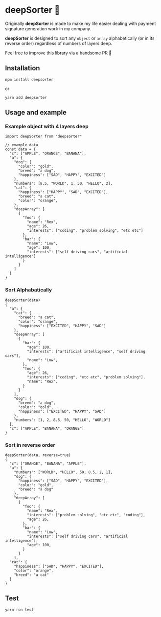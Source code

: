 # deepSorter 🎡

Originally **deepSorter** is made to make my life easier dealing with payment signature generation work in my company.

**deepSorter** is designed to sort any `object` or `array` alphabetically (or in its reverse order) regardless of numbers of layers deep.

Feel free to improve this library via a handsome PR 🤝

## Installation

```
npm install deepsorter
```

or 

```
yarn add deepsorter
```

## Usage and example


### Example object with 4 layers deep

```
import deepSorter from "deepsorter"

// example data
const data = {
  "c": ["APPLE", "ORANGE", "BANANA"],
  "a": {
    "dog": {
      "color": "gold",
      "breed": "a dog",
      "happiness": ["SAD", "HAPPY", "EXCITED"]
    },
    "numbers": [8.5, "WORLD", 1, 50, "HELLO", 2],
    "cat": {
      "happiness": ["HAPPY", "SAD", "EXCITED"],
      "breed": "a cat",
      "color": "orange",
    },
    "deepArray": [
      {
        "foo": {
          "name": "Rex",
          "age": 26,
          "interests": ["coding", "problem solving", "etc etc"]
        },
        "bar": {
          "name": "Low",
          "age": 100,
          "interests": ["self driving cars", "artificial intelligence"]
        }
      }
    ]
  }
}
```


### Sort Alphabatically

```
deepSorter(data)
{
  "a": {
    "cat": {
      "breed": "a cat",
      "color": "orange",
      "happiness": ["EXCITED", "HAPPY", "SAD"]
    },
    "deepArray": [
      {
        "bar": {
          "age": 100,
          "interests": ["artificial intelligence", "self driving cars"],
          "name": "Low",
        },
        "foo": {
          "age": 26,
          "interests": ["coding", "etc etc", "problem solving"],
          "name": "Rex",
        }
      }
    ],
    "dog": {
      "breed": "a dog",
      "color": "gold",
      "happiness": ["EXCITED", "HAPPY", "SAD"]
    },
    "numbers": [1, 2, 8.5, 50, "HELLO", "WORLD"]
  },
  "c": ["APPLE", "BANANA", "ORANGE"]
}
```

### Sort in reverse order

```
deepSorter(data, reverse=true)
{
  "c": ["ORANGE", "BANANA", "APPLE"],
  "a": {
    "numbers": ["WORLD", "HELLO", 50, 8.5, 2, 1],
    "dog": {
      "happiness": ["SAD", "HAPPY", "EXCITED"],
      "color": "gold",
      "breed": "a dog"
    },
    "deepArray": [
      {
        "foo": {
          "name": "Rex",
          "interests": ["problem solving", "etc etc", "coding"],
          "age": 26,
        },
        "bar": {
          "name": "Low",
          "interests": ["self driving cars", "artificial intelligence"],
          "age": 100,
        }
      }
    ],
  "cat": {
    "happiness": ["SAD", "HAPPY", "EXCITED"],
    "color": "orange",
    "breed": "a cat"
  }
}
```

## Test

```
yarn run test
```